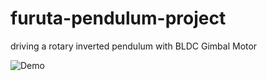 # furuta-pendulum-project
driving a rotary inverted pendulum with BLDC Gimbal Motor



![Demo](https://github.com/Jody7/furuta-pendulum-project/raw/master/demo_short.gif)
